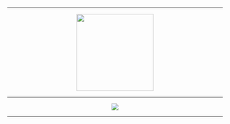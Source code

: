 <hr/>
<div align="center">
   <img height="180em" width:"50%" src="https://streak-stats.demolab.com?user=xHardc0re&theme=dark&hide_border=true&border_radius=10&date_format=j%2Fn%5B%2FY%5D&exclude_days=Sun%2CSat&card_width=500&background=0D1117&ring=FFFFFF&fire=FFFFFF&currStreakLabel=FFFFFF&stroke=0D1117&excludeDaysLabel=0D1117&disable_animations=true">
</div>
<hr/>
<div align="center">
   <img height="auto" width:"100%" src="https://github-readme-stats.vercel.app/api/top-langs/?username=xHardc0re&hide=html&langs_count=4&hide_progress=true&disable_animations=true&theme=dark&custom_title=Frequently%20Used&bg_color=0D1117&title_color=ffffff&text_color=ffffff&border_radius=10&hide_border=true">
</div>
<hr/>
